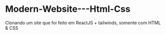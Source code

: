 # Modern-Website---Html-Css
Clonando um site que foi feito em ReactJS + tailwinds, somente com HTML &amp; CSS
